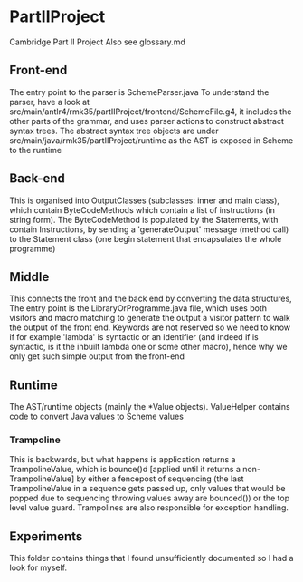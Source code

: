 # PartIIProject
Cambridge Part II Project
Also see glossary.md

## Front-end
The entry point to the parser is SchemeParser.java To understand the
parser, have a look at
src/main/antlr4/rmk35/partIIProject/frontend/SchemeFile.g4, it
includes the other parts of the grammar, and uses parser actions to
construct abstract syntax trees. The abstract syntax tree objects are
under src/main/java/rmk35/partIIProject/runtime as the AST is exposed
in Scheme to the runtime

## Back-end
This is organised into OutputClasses (subclasses: inner and main
class), which contain ByteCodeMethods which contain a list of
instructions (in string form). The ByteCodeMethod is populated by the
Statements, with contain Instructions, by sending a 'generateOutput'
message (method call) to the Statement class (one begin statement that
encapsulates the whole programme)

##  Middle
This connects the front and the back end by converting the data
structures, The entry point is the LibraryOrProgramme.java file, which
uses both visitors and macro matching to generate the output a visitor
pattern to walk the output of the front end. Keywords are not reserved
so we need to know if for example 'lambda' is syntactic or an
identifier (and indeed if is syntactic, is it the inbuilt lambda one
or some other macro), hence why we only get such simple output from
the front-end

## Runtime
The AST/runtime objects (mainly the *Value objects). ValueHelper
contains code to convert Java values to Scheme values

### Trampoline
This is backwards, but what happens is application returns a
TrampolineValue, which is bounce()d [applied until it returns a
non-TrampolineValue] by either a fencepost of sequencing (the last
TrampolineValue in a sequence gets passed up, only values that would
be popped due to sequencing throwing values away are bounced()) or the
top level value guard. Trampolines are also responsible for exception
handling.

## Experiments
This folder contains things that I found unsufficiently documented so
I had a look for myself.
